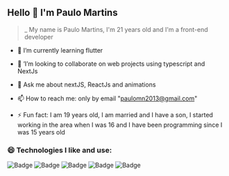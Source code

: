 
## Hello 👋 I'm Paulo Martins

<!--
**Paulo-Martin182/Paulo-Martin182** is a ✨ _special_ ✨ repository because its `README.md` (this file) appears on your GitHub profile.

Here are some ideas to get you started:

- 🔭 I’m currently working on ...
- 🌱 I’m currently learning ...
- 👯 I’m looking to collaborate on ...
- 🤔 I’m looking for help with ...
- 💬 Ask me about ...
- 📫 How to reach me: ...
- 😄 Pronouns: ...
- ⚡ Fun fact: ...
-->

>_ My name is Paulo Martins, I'm 21 years old and I'm a front-end developer

- 🌱 I’m currently learning flutter 

- 👯  ’I’m looking to collaborate on web projects using typescript and NextJs

- 💬 Ask me about nextJS, ReactJs and animations

- 📫 How to reach me: only by email "paulomn2013@gmail.com" 

- ⚡ Fun fact: I am 19 years old, I am married and I have a son, I started working in the area when I was 16 and I have been programming since I was 15 years old


### 😄 Technologies I like and use: 
![Badge](https://img.shields.io/badge/Typescript-%237159c1?style=for-the-badge&logo=🖨️)
![Badge](https://img.shields.io/badge/ReactJS-%237159c1?style=for-the-badge&logo=⌨️)
![Badge](https://img.shields.io/badge/NextJS-%237159c1?style=for-the-badge&logo=ghost)
![Badge](https://img.shields.io/badge/Cypress-%237159c1?style=for-the-badge&logo=🧸)
![Badge](https://img.shields.io/badge/Styled_Components-%237159c1?style=for-the-badge&logo=🖤)
